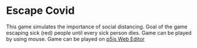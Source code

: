 # Escape Covid

This game simulates the importance of social distancing. Goal of the game escaping sick (red) people until every sick person dies. Game can be played by using mouse.
Game can be played on [p5js Web Editor](https://editor.p5js.org/ibrahimmohurlu/full/zA5yEqdrp)
